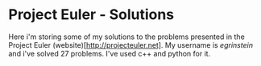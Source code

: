 # Project Euler - Solutions

Here i'm storing some of my solutions to the problems presented 
in the Project Euler (website)[http://projecteuler.net].
My username is *egrinstein* and i've solved 27 problems. I've used 
c++ and python for it.
